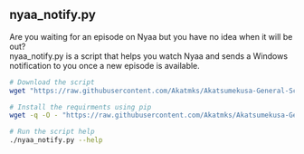 ## nyaa_notify.py

Are you waiting for an episode on Nyaa but you have no idea when it will be out?  
nyaa_notify.py is a script that helps you watch Nyaa and sends a Windows notification to you once a new episode is available.  

```sh
# Download the script
wget "https://raw.githubusercontent.com/Akatmks/Akatsumekusa-General-Scripts/master/nyaa_notify.py/nyaa_notify.py"

# Install the requirments using pip
wget -q -O - "https://raw.githubusercontent.com/Akatmks/Akatsumekusa-General-Scripts/master/nyaa_notify.py/requirements.txt" | python3 -m pip install -r -

# Run the script help
./nyaa_notify.py --help
```

